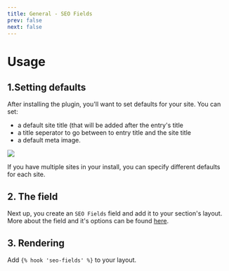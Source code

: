 ```yaml
---
title: General - SEO Fields
prev: false
next: false
---
```

# Usage

## 1.Setting defaults
After installing the plugin, you'll want to set defaults for your site.
You can set:
- a default site title (that will be added after the entry's title
- a title seperator to go between to entry title and the site title
- a default meta image.

<img src="./img/defaults.png">

If you have multiple sites in your install, you can specify different defaults for each site.

## 2. The field
Next up, you create an `SEO Fields` field and add it to your section's layout. More about the field and it's options can be found [here](field.html#field).

## 3. Rendering

Add `{% hook 'seo-fields' %}` to your layout.